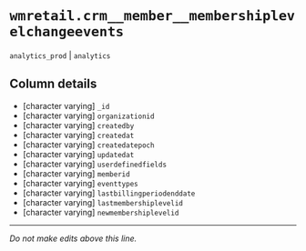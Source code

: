 # `wmretail.crm__member__membershiplevelchangeevents`
`analytics_prod` | `analytics`

## Column details
* [character varying] `_id`
* [character varying] `organizationid`
* [character varying] `createdby`
* [character varying] `createdat`
* [character varying] `createdatepoch`
* [character varying] `updatedat`
* [character varying] `userdefinedfields`
* [character varying] `memberid`
* [character varying] `eventtypes`
* [character varying] `lastbillingperiodenddate`
* [character varying] `lastmembershiplevelid`
* [character varying] `newmembershiplevelid`

-------------------------------------------------------------------------------
*Do not make edits above this line.*

